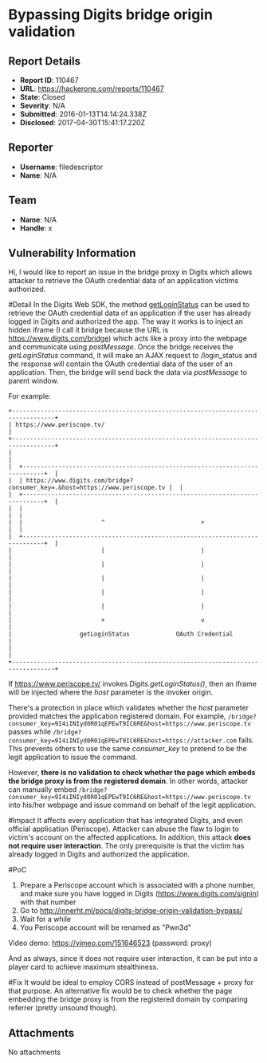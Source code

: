 # Bypassing Digits bridge origin validation

## Report Details
- **Report ID**: 110467
- **URL**: https://hackerone.com/reports/110467
- **State**: Closed
- **Severity**: N/A
- **Submitted**: 2016-01-13T14:14:24.338Z
- **Disclosed**: 2017-04-30T15:41:17.220Z

## Reporter
- **Username**: filedescriptor
- **Name**: N/A

## Team
- **Name**: N/A
- **Handle**: x

## Vulnerability Information
Hi,
I would like to report an issue in the bridge proxy in Digits which allows attacker to retrieve the OAuth credential data of an application victims authorized.

#Detail
In the Digits Web SDK, the method [getLoginStatus](https://docs.fabric.io/web/digits/getting-started.html#set-up-digits-authentication) can be used to retrieve the OAuth credential data of an application if the user has already logged in Digits and authorized the app. The way it works is to inject an hidden iframe (I call it bridge because the URL is https://www.digits.com/bridge) which acts like a proxy into the webpage and communicate using *postMessage*. Once the bridge receives the *getLoginStatus* command, it will make an AJAX request to /login_status and the response will contain the OAuth credential data of the user of an application. Then, the bridge will send back the data via *postMessage* to parent window.

For example:

```
+----------------------------------------------------------------------------------+
| https://www.periscope.tv/                                                        |
+----------------------------------------------------------------------------------+
|                                                                                  |
|  +----------------------------------------------------------------------------+  |
|  | https://www.digits.com/bridge?consumer_key=.&host=https://www.periscope.tv |  |
|  +----------------------------------------------------------------------------+  |
|  |                                                                            |  |
|  |                      ^                           +                         |  |
|  +----------------------------------------------------------------------------+  |
|                         |                           |                            |
|                         |                           |                            |
|                         |                           |                            |
|                         |                           |                            |
|                         |                           |                            |
|                         +                           v                            |
|                   getLoginStatus             OAuth Credential                    |
|                                                                                  |
+----------------------------------------------------------------------------------+
```

If https://www.periscope.tv/ invokes *Digits.getLoginStatus()*, then an iframe will be injected where the *host* parameter is the invoker origin.

There's a protection in place which validates whether the *host* parameter provided matches the application registered domain. For example, ```/bridge?consumer_key=9I4iINIyd0R01qEPEwT9IC6RE&host=https://www.periscope.tv``` passes while ```/bridge?consumer_key=9I4iINIyd0R01qEPEwT9IC6RE&host=https://attacker.com``` fails. This prevents others to use the same *consumer_key* to pretend to be the legit application to issue the command.

However, **there is no validation to check whether the page which embeds the bridge proxy is from the registered domain**. In other words, attacker can manually embed ```/bridge?consumer_key=9I4iINIyd0R01qEPEwT9IC6RE&host=https://www.periscope.tv``` into his/her webpage and issue command on behalf of the legit application.

#Impact
It affects every application that has integrated Digits, and even official application (Periscope). Attacker can abuse the flaw to login to victim's account on the affected applications. In addition, this attack **does not require user interaction**. The only prerequisite is that the victim has already logged in Digits and authorized the application.

#PoC
1. Prepare a Periscope account which is associated with a phone number, and make sure you have logged in Digits (https://www.digits.com/signin) with that number
2. Go to http://innerht.ml/pocs/digits-bridge-origin-validation-bypass/
3. Wait for a while
4. You Periscope account will be renamed as "Pwn3d"

Video demo: https://vimeo.com/151646523 (password: proxy)

And as always, since it does not require user interaction, it can be put into a player card to achieve maximum stealthiness.

#Fix
It would be ideal to employ CORS instead of postMessage + proxy for that purpose. An alternative fix would be to check whether the page embedding the bridge proxy is from the registered domain by comparing referrer (pretty unsound though).

## Attachments
No attachments
